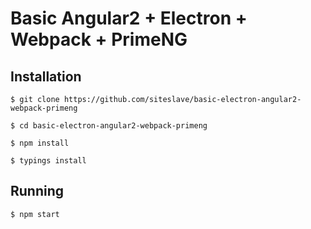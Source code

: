 # Basic Angular2 + Electron + Webpack + PrimeNG

## Installation

`$ git clone https://github.com/siteslave/basic-electron-angular2-webpack-primeng`

`$ cd basic-electron-angular2-webpack-primeng`

`$ npm install`

`$ typings install`

## Running

`$ npm start`
